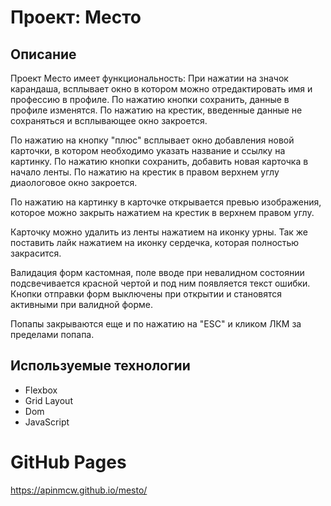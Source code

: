 # Проект: Место

## Описание
Проект Место имеет функциональность:
При нажатии на значок карандаша, всплывает окно в котором можно отредактировать имя и профессию в профиле. По нажатию кнопки сохранить, данные в профиле изменятся. По нажатию на крестик, введенные данные не сохраняться и всплывающее окно закроется.

По нажатию на кнопку "плюс" всплывает окно добавления новой карточки, в котором необходимо указать название и ссылку на картинку. По нажатию кнопки сохранить, добавить новая карточка в начало ленты. По нажатию на крестик в правом верхнем углу диаологовое окно закроется.

По нажатию на картинку в карточке открывается превью изображения, которое можно закрыть нажатием на крестик в верхнем правом углу.

Карточку можно удалить из ленты нажатием на иконку урны. Так же поставить лайк нажатием на иконку сердечка, которая полностью закрасится.

Валидация форм кастомная, поле вводе при невалидном состоянии подсвечивается красной чертой и под ним появляется текст ошибки. Кнопки отправки форм выключены при открытии и становятся активными при валидной форме.

Попапы закрываются еще и по нажатию на "ESC" и кликом ЛКМ за пределами попапа. 

## Используемые технологии
* Flexbox
* Grid Layout
* Dom
* JavaScript

# GitHub Pages
https://apinmcw.github.io/mesto/

